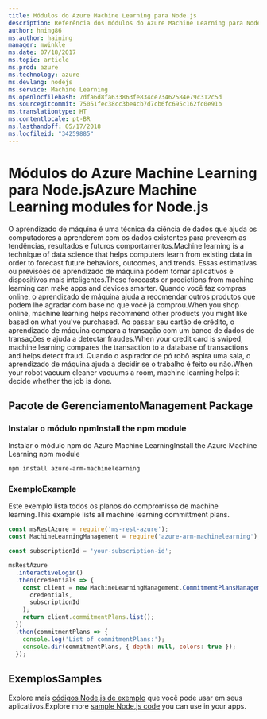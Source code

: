 ```yaml
---
title: Módulos do Azure Machine Learning para Node.js
description: Referência dos módulos do Azure Machine Learning para Node.js
author: hning86
ms.author: haining
manager: mwinkle
ms.date: 07/18/2017
ms.topic: article
ms.prod: azure
ms.technology: azure
ms.devlang: nodejs
ms.service: Machine Learning
ms.openlocfilehash: 7dfa6d8fa633863fe834ce73462584e79c312c5d
ms.sourcegitcommit: 75051fec38cc3be4cb7d7cb6fc695c162fc0e91b
ms.translationtype: HT
ms.contentlocale: pt-BR
ms.lasthandoff: 05/17/2018
ms.locfileid: "34259885"
---
```

# <a name="azure-machine-learning-modules-for-nodejs"></a><span data-ttu-id="da0ee-103">Módulos do Azure Machine Learning para Node.js</span><span class="sxs-lookup"><span data-stu-id="da0ee-103">Azure Machine Learning modules for Node.js</span></span>

<span data-ttu-id="da0ee-104">O aprendizado de máquina é uma técnica da ciência de dados que ajuda os computadores a aprenderem com os dados existentes para preverem as tendências, resultados e futuros comportamentos.</span><span class="sxs-lookup"><span data-stu-id="da0ee-104">Machine learning is a technique of data science that helps computers learn from existing data in order to forecast future behaviors, outcomes, and trends.</span></span> <span data-ttu-id="da0ee-105">Essas estimativas ou previsões de aprendizado de máquina podem tornar aplicativos e dispositivos mais inteligentes.</span><span class="sxs-lookup"><span data-stu-id="da0ee-105">These forecasts or predictions from machine learning can make apps and devices smarter.</span></span> <span data-ttu-id="da0ee-106">Quando você faz compras online, o aprendizado de máquina ajuda a recomendar outros produtos que podem lhe agradar com base no que você já comprou.</span><span class="sxs-lookup"><span data-stu-id="da0ee-106">When you shop online, machine learning helps recommend other products you might like based on what you've purchased.</span></span> <span data-ttu-id="da0ee-107">Ao passar seu cartão de crédito, o aprendizado de máquina compara a transação com um banco de dados de transações e ajuda a detectar fraudes.</span><span class="sxs-lookup"><span data-stu-id="da0ee-107">When your credit card is swiped, machine learning compares the transaction to a database of transactions and helps detect fraud.</span></span> <span data-ttu-id="da0ee-108">Quando o aspirador de pó robô aspira uma sala, o aprendizado de máquina ajuda a decidir se o trabalho é feito ou não.</span><span class="sxs-lookup"><span data-stu-id="da0ee-108">When your robot vacuum cleaner vacuums a room, machine learning helps it decide whether the job is done.</span></span>

## <a name="management-package"></a><span data-ttu-id="da0ee-109">Pacote de Gerenciamento</span><span class="sxs-lookup"><span data-stu-id="da0ee-109">Management Package</span></span>


### <a name="install-the-npm-module"></a><span data-ttu-id="da0ee-110">Instalar o módulo npm</span><span class="sxs-lookup"><span data-stu-id="da0ee-110">Install the npm module</span></span>

<span data-ttu-id="da0ee-111">Instalar o módulo npm do Azure Machine Learning</span><span class="sxs-lookup"><span data-stu-id="da0ee-111">Install the Azure Machine Learning npm module</span></span>

```bash
npm install azure-arm-machinelearning
```

### <a name="example"></a><span data-ttu-id="da0ee-112">Exemplo</span><span class="sxs-lookup"><span data-stu-id="da0ee-112">Example</span></span>

<span data-ttu-id="da0ee-113">Este exemplo lista todos os planos do compromisso de machine learning.</span><span class="sxs-lookup"><span data-stu-id="da0ee-113">This example lists all machine learning committment plans.</span></span>

```javascript
const msRestAzure = require('ms-rest-azure');
const MachineLearningManagement = require('azure-arm-machinelearning');

const subscriptionId = 'your-subscription-id';

msRestAzure
  .interactiveLogin()
  .then(credentials => {
    const client = new MachineLearningManagement.CommitmentPlansManagementClient(
      credentials,
      subscriptionId
    );
    return client.commitmentPlans.list();
  })
  .then(commitmentPlans => {
    console.log('List of commitmentPlans:');
    console.dir(commitmentPlans, { depth: null, colors: true });
  });
```

## <a name="samples"></a><span data-ttu-id="da0ee-114">Exemplos</span><span class="sxs-lookup"><span data-stu-id="da0ee-114">Samples</span></span>

<span data-ttu-id="da0ee-115">Explore mais [códigos Node.js de exemplo](https://azure.microsoft.com/resources/samples/?platform=nodejs) que você pode usar em seus aplicativos.</span><span class="sxs-lookup"><span data-stu-id="da0ee-115">Explore more [sample Node.js code](https://azure.microsoft.com/resources/samples/?platform=nodejs) you can use in your apps.</span></span>

